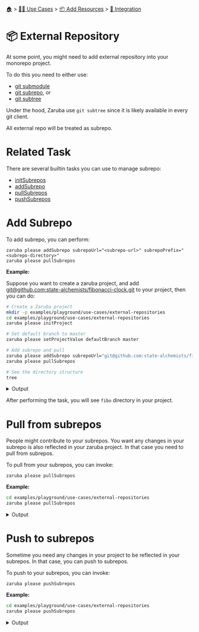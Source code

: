 <!--startTocHeader-->
[🏠](../../../README.md) > [👷🏽 Use Cases](../../README.md) > [📦 Add Resources](../README.md) > [🧩 Integration](README.md)
# 📦 External Repository
<!--endTocHeader-->


At some point, you might need to add external repository into your monorepo project.

To do this you need to either use:

* [git submodule](https://git-scm.com/book/en/v2/Git-Tools-Submodules)
* [git subrepo](https://github.com/ingydotnet/git-subrepo), or
* [git subtree](https://www.atlassian.com/git/tutorials/git-subtree)

Under the hood, Zaruba use `git subtree` since it is likely available in every git client.

All external repo will be treated as subrepo.

# Related Task

There are several builtin tasks you can use to manage subrepo:

* [initSubrepos](../../../core-tasks/initSubrepos.md)
* [addSubrepo](../../../core-tasks/addSubrepo.md)
* [pullSubrepos](../../../core-tasks/pullSubrepos.md)
* [pushSubrepos](../../../core-tasks/pushSubrepos.md)


# Add Subrepo

To add subrepo, you can perform:

```
zaruba please addSubrepo subrepoUrl="<subrepo-url>" subrepoPrefix="<subrepo-directory>" 
zaruba please pullSubrepos 

```

__Example:__

Suppose you want to create a zaruba project, and add [git@github.com:state-alchemists/fibonacci-clock.git](https://github.com/state-alchemists/fibonacci-clock) to your project, then you can do:

<!--startCode-->
```bash
# Create a Zaruba project
mkdir -p examples/playground/use-cases/external-repositories
cd examples/playground/use-cases/external-repositories
zaruba please initProject

# Set default branch to master
zaruba please setProjectValue defaultBranch master

# Add subrepo and pull
zaruba please addSubrepo subrepoUrl="git@github.com:state-alchemists/fibonacci-clock.git" subrepoPrefix="fibo" 
zaruba please pullSubrepos 

# See the directory structure
tree
```
 
<details>
<summary>Output</summary>
 
```````
💀 🔎 Job Starting...
         Elapsed Time: 1.605µs
         Current Time: 23:57:34
💀 🏁 Run 🚧 'initProject' command on /home/gofrendi/zaruba/docs/examples/playground/use-cases/external-repositories
💀    🚀 initProject          🚧 23:57:34.333 Initialized empty Git repository in /home/gofrendi/zaruba/docs/examples/playground/use-cases/external-repositories/.git/
💀    🚀 initProject          🚧 23:57:34.341 🎉🎉🎉
💀    🚀 initProject          🚧 23:57:34.341 Project created
💀 🎉 Successfully running 🚧 'initProject' command
💀 🔎 Job Running...
         Elapsed Time: 118.164594ms
         Current Time: 23:57:34
💀 🎉 🎉🎉🎉🎉🎉🎉🎉🎉🎉🎉🎉
💀 🎉 Job Complete!!! 🎉🎉🎉
💀 🔥 Terminating
💀 🔎 Job Ended...
         Elapsed Time: 318.792681ms
         Current Time: 23:57:34
zaruba please initProject  
zaruba please setProjectValue defaultBranch master -e '/home/gofrendi/zaruba/docs/examples/playground/use-cases/external-repositories/.env' -v '/home/gofrendi/zaruba/docs/examples/playground/use-cases/external-repositories/default.values.yaml'
🔥 Command   : zaruba please
🔥 Arguments : ["setProjectValue","defaultBranch","master"]
🔥 Stderr    : value of input variable 'variableName' does not match '^.+$': 
💀 🔎 Job Starting...
         Elapsed Time: 1.615µs
         Current Time: 23:57:35
💀 🏁 Run 🔎 'zrbIsProject' command on /home/gofrendi/zaruba/docs/examples/playground/use-cases/external-repositories
💀    🚀 zrbIsProject         🔎 23:57:35.107 Current directory is a valid zaruba project
💀 🎉 Successfully running 🔎 'zrbIsProject' command
💀 🏁 Run 🥂 'addSubrepo' command on /home/gofrendi/zaruba/docs/examples/playground/use-cases/external-repositories
💀    🚀 addSubrepo           🥂 23:57:35.227 🎉🎉🎉
💀    🚀 addSubrepo           🥂 23:57:35.227 Subrepo fibo has been added
💀 🎉 Successfully running 🥂 'addSubrepo' command
💀 🔎 Job Running...
         Elapsed Time: 228.60986ms
         Current Time: 23:57:35
💀 🎉 🎉🎉🎉🎉🎉🎉🎉🎉🎉🎉🎉
💀 🎉 Job Complete!!! 🎉🎉🎉
💀 🔥 Terminating
💀 🔎 Job Ended...
         Elapsed Time: 430.196026ms
         Current Time: 23:57:35
zaruba please addSubrepo -e '/home/gofrendi/zaruba/docs/examples/playground/use-cases/external-repositories/.env' -v 'subrepoUrl=git@github.com:state-alchemists/fibonacci-clock.git' -v 'subrepoPrefix=fibo' -v '/home/gofrendi/zaruba/docs/examples/playground/use-cases/external-repositories/default.values.yaml'
💀 🔎 Job Starting...
         Elapsed Time: 2.002µs
         Current Time: 23:57:35
💀 🏁 Run 🔎 'zrbIsProject' command on /home/gofrendi/zaruba/docs/examples/playground/use-cases/external-repositories
💀 🏁 Run 🔍 'zrbIsValidSubrepos' command on /home/gofrendi/zaruba/docs/examples/playground/use-cases/external-repositories
💀    🚀 zrbIsProject         🔎 23:57:35.722 Current directory is a valid zaruba project
💀    🚀 zrbIsValidSubrepos   🔍 23:57:35.723 All Subrepos are valid
💀 🎉 Successfully running 🔍 'zrbIsValidSubrepos' command
💀 🎉 Successfully running 🔎 'zrbIsProject' command
💀 🏁 Run 📦 'initSubrepos' command on /home/gofrendi/zaruba/docs/examples/playground/use-cases/external-repositories
💀    🚀 initSubrepos         📦 23:57:35.985 fibo origin is not exist
💀    🚀 initSubrepos         📦 23:57:35.993 [master (root-commit) 365de0f] 💀 Save works before pulling from git@github.com:state-alchemists/fibonacci-clock.git
💀    🚀 initSubrepos         📦 23:57:35.993  3 files changed, 92 insertions(+)
💀    🚀 initSubrepos         📦 23:57:35.993  create mode 100644 .gitignore
💀    🚀 initSubrepos         📦 23:57:35.993  create mode 100644 default.values.yaml
💀    🚀 initSubrepos         📦 23:57:35.993  create mode 100644 index.zaruba.yaml
💀    🚀 initSubrepos         📦 23:57:36.015 git fetch fibo master
💀 🔥 🚀 initSubrepos         📦 23:57:39.156 warning: no common commits
💀 🔥 🚀 initSubrepos         📦 23:57:39.626 From github.com:state-alchemists/fibonacci-clock
💀 🔥 🚀 initSubrepos         📦 23:57:39.626  * branch            master     -> FETCH_HEAD
💀 🔥 🚀 initSubrepos         📦 23:57:39.626  * [new branch]      master     -> fibo/master
💀 🔥 🚀 initSubrepos         📦 23:57:39.638 Added dir 'fibo'
💀 🔥 🚀 initSubrepos         📦 23:57:42.378 From github.com:state-alchemists/fibonacci-clock
💀 🔥 🚀 initSubrepos         📦 23:57:42.378  * branch            master     -> FETCH_HEAD
💀 🔥 🚀 initSubrepos         📦 23:57:45.457 From github.com:state-alchemists/fibonacci-clock
💀 🔥 🚀 initSubrepos         📦 23:57:45.457  * branch            master     -> FETCH_HEAD
💀    🚀 initSubrepos         📦 23:57:45.774 Already up to date.
💀    🚀 initSubrepos         📦 23:57:45.774 🎉🎉🎉
💀    🚀 initSubrepos         📦 23:57:45.774 Subrepos Initialized
💀 🎉 Successfully running 📦 'initSubrepos' command
💀 🏁 Run 🔽 'pullSubrepos' command on /home/gofrendi/zaruba/docs/examples/playground/use-cases/external-repositories
💀    🚀 pullSubrepos         🔽 23:57:45.895 On branch master
💀    🚀 pullSubrepos         🔽 23:57:45.895 nothing to commit, working tree clean
💀 🔥 🚀 pullSubrepos         🔽 23:57:48.702 From github.com:state-alchemists/fibonacci-clock
💀 🔥 🚀 pullSubrepos         🔽 23:57:48.702  * branch            master     -> FETCH_HEAD
💀    🚀 pullSubrepos         🔽 23:57:49.019 Already up to date.
💀    🚀 pullSubrepos         🔽 23:57:49.019 🎉🎉🎉
💀    🚀 pullSubrepos         🔽 23:57:49.019 Subrepos pulled
💀 🎉 Successfully running 🔽 'pullSubrepos' command
💀 🔎 Job Running...
         Elapsed Time: 13.404768399s
         Current Time: 23:57:49
💀 🎉 🎉🎉🎉🎉🎉🎉🎉🎉🎉🎉🎉
💀 🎉 Job Complete!!! 🎉🎉🎉
💀 🔥 Terminating
💀 🔎 Job Ended...
         Elapsed Time: 13.605630757s
         Current Time: 23:57:49
zaruba please pullSubrepos -e '/home/gofrendi/zaruba/docs/examples/playground/use-cases/external-repositories/.env' -v '/home/gofrendi/zaruba/docs/examples/playground/use-cases/external-repositories/default.values.yaml'
.
├── default.values.yaml
├── fibo
│   ├── Dockerfile
│   ├── README.md
│   ├── bootstrap.unity.css
│   ├── index.css
│   ├── index.html
│   ├── index.js
│   ├── jquery.js
│   ├── sample.env
│   └── start.sh
├── index.zaruba.yaml
└── log.zaruba.csv

1 directory, 12 files
```````
</details>
<!--endCode-->

After performing the task, you will see `fibo` directory in your project.

# Pull from subrepos

People might contribute to your subrepos. You want any changes in your subrepo is also reflected in your zaruba project. In that case you need to pull from subrepos.

To pull from your subrepos, you can invoke:

```
zaruba please pullSubrepos
```

__Example:__

<!--startCode-->
```bash
cd examples/playground/use-cases/external-repositories
zaruba please pullSubrepos
```
 
<details>
<summary>Output</summary>
 
```````
💀 🔎 Job Starting...
         Elapsed Time: 1.305µs
         Current Time: 23:57:49
💀 🏁 Run 🔎 'zrbIsProject' command on /home/gofrendi/zaruba/docs/examples/playground/use-cases/external-repositories
💀 🏁 Run 🔍 'zrbIsValidSubrepos' command on /home/gofrendi/zaruba/docs/examples/playground/use-cases/external-repositories
💀    🚀 zrbIsProject         🔎 23:57:49.539 Current directory is a valid zaruba project
💀    🚀 zrbIsValidSubrepos   🔍 23:57:49.539 All Subrepos are valid
💀 🎉 Successfully running 🔍 'zrbIsValidSubrepos' command
💀 🎉 Successfully running 🔎 'zrbIsProject' command
💀 🏁 Run 📦 'initSubrepos' command on /home/gofrendi/zaruba/docs/examples/playground/use-cases/external-repositories
💀    🚀 initSubrepos         📦 23:57:49.802 🎉🎉🎉
💀    🚀 initSubrepos         📦 23:57:49.802 Subrepos Initialized
💀 🎉 Successfully running 📦 'initSubrepos' command
💀 🏁 Run 🔽 'pullSubrepos' command on /home/gofrendi/zaruba/docs/examples/playground/use-cases/external-repositories
💀    🚀 pullSubrepos         🔽 23:57:49.924 On branch master
💀    🚀 pullSubrepos         🔽 23:57:49.924 nothing to commit, working tree clean
💀 🔥 🚀 pullSubrepos         🔽 23:57:52.755 From github.com:state-alchemists/fibonacci-clock
💀 🔥 🚀 pullSubrepos         🔽 23:57:52.755  * branch            master     -> FETCH_HEAD
💀    🚀 pullSubrepos         🔽 23:57:53.032 Already up to date.
💀    🚀 pullSubrepos         🔽 23:57:53.032 🎉🎉🎉
💀    🚀 pullSubrepos         🔽 23:57:53.033 Subrepos pulled
💀 🎉 Successfully running 🔽 'pullSubrepos' command
💀 🔎 Job Running...
         Elapsed Time: 3.601582223s
         Current Time: 23:57:53
💀 🎉 🎉🎉🎉🎉🎉🎉🎉🎉🎉🎉🎉
💀 🎉 Job Complete!!! 🎉🎉🎉
💀 🔥 Terminating
💀 🔎 Job Ended...
         Elapsed Time: 3.803456878s
         Current Time: 23:57:53
zaruba please pullSubrepos -e '/home/gofrendi/zaruba/docs/examples/playground/use-cases/external-repositories/.env' -v '/home/gofrendi/zaruba/docs/examples/playground/use-cases/external-repositories/default.values.yaml'
```````
</details>
<!--endCode-->

# Push to subrepos

Sometime you need any changes in your project to be reflected in your subrepos. In that case, you can push to subrepos.

To push to your subrepos, you can invoke:

```
zaruba please pushSubrepos
```

__Example:__

<!--startCode-->
```bash
cd examples/playground/use-cases/external-repositories
zaruba please pushSubrepos
```
 
<details>
<summary>Output</summary>
 
```````
💀 🔎 Job Starting...
         Elapsed Time: 1.013µs
         Current Time: 23:57:53
💀 🏁 Run 🔗 'updateProjectLinks' command on /home/gofrendi/zaruba/docs/examples/playground/use-cases/external-repositories
💀 🏁 Run 🔍 'zrbIsValidSubrepos' command on /home/gofrendi/zaruba/docs/examples/playground/use-cases/external-repositories
💀 🏁 Run 🔎 'zrbIsProject' command on /home/gofrendi/zaruba/docs/examples/playground/use-cases/external-repositories
💀    🚀 zrbIsValidSubrepos   🔍 23:57:53.511 All Subrepos are valid
💀    🚀 updateProjectLinks   🔗 23:57:53.511 🎉🎉🎉
💀    🚀 updateProjectLinks   🔗 23:57:53.511 Links updated
💀    🚀 zrbIsProject         🔎 23:57:53.511 Current directory is a valid zaruba project
💀 🎉 Successfully running 🔍 'zrbIsValidSubrepos' command
💀 🎉 Successfully running 🔗 'updateProjectLinks' command
💀 🎉 Successfully running 🔎 'zrbIsProject' command
💀 🏁 Run 📦 'initSubrepos' command on /home/gofrendi/zaruba/docs/examples/playground/use-cases/external-repositories
💀    🚀 initSubrepos         📦 23:57:53.771 🎉🎉🎉
💀    🚀 initSubrepos         📦 23:57:53.771 Subrepos Initialized
💀 🎉 Successfully running 📦 'initSubrepos' command
💀 🏁 Run 🔼 'pushSubrepos' command on /home/gofrendi/zaruba/docs/examples/playground/use-cases/external-repositories
💀    🚀 pushSubrepos         🔼 23:57:53.888 On branch master
💀    🚀 pushSubrepos         🔼 23:57:53.888 nothing to commit, working tree clean
💀    🚀 pushSubrepos         🔼 23:57:53.901 git push using:  fibo master
💀 🔥 🚀 pushSubrepos         🔼 23:57:56.972 1/3 (0) [0]2/3 (0) [0]3/3 (0) [0]3/3 (1) [1]3/3 (1) [2]Everything up-to-date
💀    🚀 pushSubrepos         🔼 23:57:56.972 🎉🎉🎉
💀    🚀 pushSubrepos         🔼 23:57:56.972 Subrepos pushed
💀 🎉 Successfully running 🔼 'pushSubrepos' command
💀 🔎 Job Running...
         Elapsed Time: 3.56873116s
         Current Time: 23:57:57
💀 🎉 🎉🎉🎉🎉🎉🎉🎉🎉🎉🎉🎉
💀 🎉 Job Complete!!! 🎉🎉🎉
💀 🔥 Terminating
💀 🔎 Job Ended...
         Elapsed Time: 3.769890786s
         Current Time: 23:57:57
zaruba please pushSubrepos -e '/home/gofrendi/zaruba/docs/examples/playground/use-cases/external-repositories/.env' -v '/home/gofrendi/zaruba/docs/examples/playground/use-cases/external-repositories/default.values.yaml'
```````
</details>
<!--endCode-->


<!--startTocSubTopic-->
<!--endTocSubTopic-->